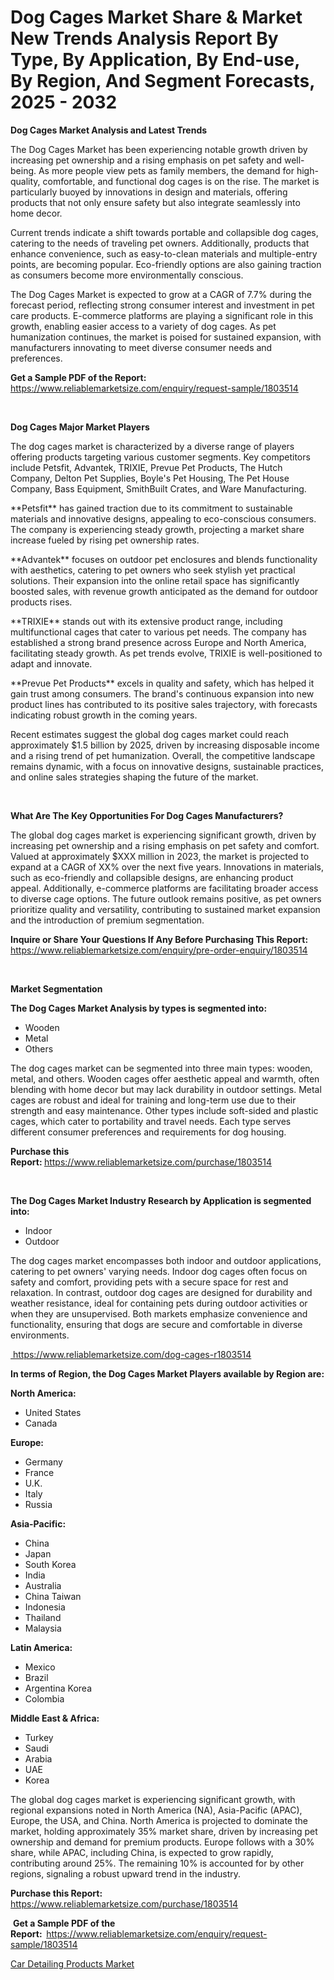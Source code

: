 <p><h1>Dog Cages Market Share & Market New Trends Analysis Report By Type, By Application, By End-use, By Region, And Segment Forecasts, 2025 - 2032</h1></p><p><strong>Dog Cages Market Analysis and Latest Trends</strong></p>
<p><p>The Dog Cages Market has been experiencing notable growth driven by increasing pet ownership and a rising emphasis on pet safety and well-being. As more people view pets as family members, the demand for high-quality, comfortable, and functional dog cages is on the rise. The market is particularly buoyed by innovations in design and materials, offering products that not only ensure safety but also integrate seamlessly into home decor.</p><p>Current trends indicate a shift towards portable and collapsible dog cages, catering to the needs of traveling pet owners. Additionally, products that enhance convenience, such as easy-to-clean materials and multiple-entry points, are becoming popular. Eco-friendly options are also gaining traction as consumers become more environmentally conscious.</p><p>The Dog Cages Market is expected to grow at a CAGR of 7.7% during the forecast period, reflecting strong consumer interest and investment in pet care products. E-commerce platforms are playing a significant role in this growth, enabling easier access to a variety of dog cages. As pet humanization continues, the market is poised for sustained expansion, with manufacturers innovating to meet diverse consumer needs and preferences.</p></p>
<p><strong>Get a Sample PDF of the Report:&nbsp;</strong> <a href="https://www.reliablemarketsize.com/enquiry/request-sample/1803514?utm_campaign=2317&utm_medium=2&utm_source=Github&utm_content=ia&utm_term=04042025&utm_id=dog-cages">https://www.reliablemarketsize.com/enquiry/request-sample/1803514</a></p>
<p>&nbsp;</p>
<p><strong>Dog Cages Major Market Players</strong></p>
<p><p>The dog cages market is characterized by a diverse range of players offering products targeting various customer segments. Key competitors include Petsfit, Advantek, TRIXIE, Prevue Pet Products, The Hutch Company, Delton Pet Supplies, Boyle's Pet Housing, The Pet House Company, Bass Equipment, SmithBuilt Crates, and Ware Manufacturing.</p><p>**Petsfit** has gained traction due to its commitment to sustainable materials and innovative designs, appealing to eco-conscious consumers. The company is experiencing steady growth, projecting a market share increase fueled by rising pet ownership rates.</p><p>**Advantek** focuses on outdoor pet enclosures and blends functionality with aesthetics, catering to pet owners who seek stylish yet practical solutions. Their expansion into the online retail space has significantly boosted sales, with revenue growth anticipated as the demand for outdoor products rises.</p><p>**TRIXIE** stands out with its extensive product range, including multifunctional cages that cater to various pet needs. The company has established a strong brand presence across Europe and North America, facilitating steady growth. As pet trends evolve, TRIXIE is well-positioned to adapt and innovate.</p><p>**Prevue Pet Products** excels in quality and safety, which has helped it gain trust among consumers. The brand's continuous expansion into new product lines has contributed to its positive sales trajectory, with forecasts indicating robust growth in the coming years.</p><p>Recent estimates suggest the global dog cages market could reach approximately $1.5 billion by 2025, driven by increasing disposable income and a rising trend of pet humanization. Overall, the competitive landscape remains dynamic, with a focus on innovative designs, sustainable practices, and online sales strategies shaping the future of the market.</p></p>
<p>&nbsp;</p>
<p><strong>What Are The Key Opportunities For Dog Cages Manufacturers?</strong></p>
<p><p>The global dog cages market is experiencing significant growth, driven by increasing pet ownership and a rising emphasis on pet safety and comfort. Valued at approximately $XXX million in 2023, the market is projected to expand at a CAGR of XX% over the next five years. Innovations in materials, such as eco-friendly and collapsible designs, are enhancing product appeal. Additionally, e-commerce platforms are facilitating broader access to diverse cage options. The future outlook remains positive, as pet owners prioritize quality and versatility, contributing to sustained market expansion and the introduction of premium segmentation.</p></p>
<p><strong>Inquire or Share Your Questions If Any Before Purchasing This Report:</strong> <a href="https://www.reliablemarketsize.com/enquiry/pre-order-enquiry/1803514?utm_campaign=2317&utm_medium=2&utm_source=Github&utm_content=ia&utm_term=04042025&utm_id=dog-cages">https://www.reliablemarketsize.com/enquiry/pre-order-enquiry/1803514</a></p>
<p>&nbsp;</p>
<p><strong>Market Segmentation</strong></p>
<p><strong>The Dog Cages Market Analysis by types is segmented into:</strong></p>
<p><ul><li>Wooden</li><li>Metal</li><li>Others</li></ul></p>
<p><p>The dog cages market can be segmented into three main types: wooden, metal, and others. Wooden cages offer aesthetic appeal and warmth, often blending with home decor but may lack durability in outdoor settings. Metal cages are robust and ideal for training and long-term use due to their strength and easy maintenance. Other types include soft-sided and plastic cages, which cater to portability and travel needs. Each type serves different consumer preferences and requirements for dog housing.</p></p>
<p><strong>Purchase this Report:&nbsp;</strong><a href="https://www.reliablemarketsize.com/purchase/1803514?utm_campaign=2317&utm_medium=2&utm_source=Github&utm_content=ia&utm_term=04042025&utm_id=dog-cages">https://www.reliablemarketsize.com/purchase/1803514</a></p>
<p>&nbsp;</p>
<p><strong>The Dog Cages Market Industry Research by Application is segmented into:</strong></p>
<p><ul><li>Indoor</li><li>Outdoor</li></ul></p>
<p><p>The dog cages market encompasses both indoor and outdoor applications, catering to pet owners' varying needs. Indoor dog cages often focus on safety and comfort, providing pets with a secure space for rest and relaxation. In contrast, outdoor dog cages are designed for durability and weather resistance, ideal for containing pets during outdoor activities or when they are unsupervised. Both markets emphasize convenience and functionality, ensuring that dogs are secure and comfortable in diverse environments.</p></p>
<p><a href="https://www.reliablemarketsize.com/dog-cages-r1803514?utm_campaign=2317&utm_medium=2&utm_source=Github&utm_content=ia&utm_term=04042025&utm_id=dog-cages">&nbsp;https://www.reliablemarketsize.com/dog-cages-r1803514</a></p>
<p><strong>In terms of Region, the Dog Cages Market Players available by Region are:</strong></p>
<p>
    <p> <strong> North America: </strong>
        <ul>
            <li>United States</li>
            <li>Canada</li>
        </ul>
        </p> 
    <p> <strong> Europe: </strong>
        <ul>
            <li>Germany</li>
            <li>France</li>
            <li>U.K.</li>
            <li>Italy</li>
            <li>Russia</li>
        </ul>
        </p> 
    <p> <strong> Asia-Pacific: </strong>
        <ul>
            <li>China</li>
            <li>Japan</li>
            <li>South Korea</li>
            <li>India</li>
            <li>Australia</li>
            <li>China Taiwan</li>
            <li>Indonesia</li>
            <li>Thailand</li>
            <li>Malaysia</li>
        </ul>
        </p> 
    <p> <strong> Latin America: </strong>
        <ul>
            <li>Mexico</li>
            <li>Brazil</li>
            <li>Argentina Korea</li>
            <li>Colombia</li>
        </ul>
        </p> 
    <p> <strong> Middle East & Africa: </strong>
        <ul>
            <li>Turkey</li>
            <li>Saudi</li>
            <li>Arabia</li>
            <li>UAE</li>
            <li>Korea</li>
        </ul>
    </p>
    </p>
<p><p>The global dog cages market is experiencing significant growth, with regional expansions noted in North America (NA), Asia-Pacific (APAC), Europe, the USA, and China. North America is projected to dominate the market, holding approximately 35% market share, driven by increasing pet ownership and demand for premium products. Europe follows with a 30% share, while APAC, including China, is expected to grow rapidly, contributing around 25%. The remaining 10% is accounted for by other regions, signaling a robust upward trend in the industry.</p></p>
<p><strong>Purchase this Report: </strong><a href="https://www.reliablemarketsize.com/purchase/1803514?utm_campaign=2317&utm_medium=2&utm_source=Github&utm_content=ia&utm_term=04042025&utm_id=dog-cages">https://www.reliablemarketsize.com/purchase/1803514</a></p>
<p>&nbsp;<strong>Get a Sample PDF of the Report:&nbsp;&nbsp;</strong><a href="https://www.reliablemarketsize.com/enquiry/request-sample/1803514?utm_campaign=2317&utm_medium=2&utm_source=Github&utm_content=ia&utm_term=04042025&utm_id=dog-cages">https://www.reliablemarketsize.com/enquiry/request-sample/1803514</a></p>
<p><strong></strong></p>
<p><p><a href="https://github.com/OlenFleming68/Market-Research-Report-List-1/blob/main/car-detailing-products-market.md?utm_campaign=2317&utm_medium=2&utm_source=Github&utm_content=ia&utm_term=04042025&utm_id=dog-cages">Car Detailing Products Market</a></p></p>